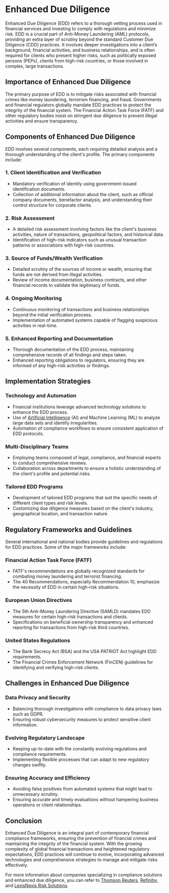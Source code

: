 # Enhanced Due Diligence

Enhanced Due Diligence (EDD) refers to a thorough vetting process used in financial services and investing to comply with regulations and minimize risk. EDD is a crucial part of Anti-Money Laundering (AML) protocols, providing an extra layer of scrutiny beyond the standard Customer Due Diligence (CDD) practices. It involves deeper investigations into a client’s background, financial activities, and business relationships, and is often required for clients who present higher risks, such as politically exposed persons (PEPs), clients from high-risk countries, or those involved in complex, large transactions.

## Importance of Enhanced Due Diligence

The primary purpose of EDD is to mitigate risks associated with financial crimes like money laundering, terrorism financing, and fraud. Governments and financial regulators globally mandate EDD practices to protect the integrity of the financial system. The Financial Action Task Force (FATF) and other regulatory bodies insist on stringent due diligence to prevent illegal activities and ensure transparency.

## Components of Enhanced Due Diligence

EDD involves several components, each requiring detailed analysis and a thorough understanding of the client's profile. The primary components include:

### 1. Client Identification and Verification
- Mandatory verification of identity using government-issued identification documents.
- Collection of additional information about the client, such as official company documents, benefactor analysis, and understanding their control structure for corporate clients.

### 2. Risk Assessment
- A detailed risk assessment involving factors like the client's business activities, nature of transactions, geopolitical factors, and historical data.
- Identification of high-risk indicators such as unusual transaction patterns or associations with high-risk countries.

### 3. Source of Funds/Wealth Verification
- Detailed scrutiny of the sources of income or wealth, ensuring that funds are not derived from illegal activities.
- Review of income documentation, business contracts, and other financial records to validate the legitimacy of funds.

### 4. Ongoing Monitoring
- Continuous monitoring of transactions and business relationships beyond the initial verification process.
- Implementation of automated systems capable of flagging suspicious activities in real-time.

### 5. Enhanced Reporting and Documentation
- Thorough documentation of the EDD process, maintaining comprehensive records of all findings and steps taken.
- Enhanced reporting obligations to regulators, ensuring they are informed of any high-risk activities or findings.

## Implementation Strategies

### Technology and Automation
- Financial institutions leverage advanced technology solutions to enhance the EDD process.
- Use of [Artificial Intelligence](../a/artificial_intelligence_in_trading.md) (AI) and Machine Learning (ML) to analyze large data sets and identify irregularities.
- Automation of compliance workflows to ensure consistent application of EDD protocols.

### Multi-Disciplinary Teams
- Employing teams composed of legal, compliance, and financial experts to conduct comprehensive reviews.
- Collaboration across departments to ensure a holistic understanding of the client's profile and potential risks.

### Tailored EDD Programs
- Development of tailored EDD programs that suit the specific needs of different client types and risk levels.
- Customizing due diligence measures based on the client's industry, geographical location, and transaction nature.

## Regulatory Frameworks and Guidelines

Several international and national bodies provide guidelines and regulations for EDD practices. Some of the major frameworks include:

### Financial Action Task Force (FATF)
- FATF's recommendations are globally recognized standards for combating money laundering and terrorist financing.
- The 40 Recommendations, especially Recommendation 10, emphasize the necessity of EDD in certain high-risk situations.

### European Union Directives
- The 5th Anti-Money Laundering Directive (5AMLD) mandates EDD measures for certain high-risk transactions and clients.
- Specifications on beneficial ownership transparency and enhanced reporting for transactions from high-risk third countries.

### United States Regulations
- The Bank Secrecy Act (BSA) and the USA PATRIOT Act highlight EDD requirements.
- The Financial Crimes Enforcement Network (FinCEN) guidelines for identifying and verifying high-risk clients.

## Challenges in Enhanced Due Diligence

### Data Privacy and Security
- Balancing thorough investigations with compliance to data privacy laws such as GDPR.
- Ensuring robust cybersecurity measures to protect sensitive client information.

### Evolving Regulatory Landscape
- Keeping up-to-date with the constantly evolving regulations and compliance requirements.
- Implementing flexible processes that can adapt to new regulatory changes swiftly.

### Ensuring Accuracy and Efficiency
- Avoiding false positives from automated systems that might lead to unnecessary scrutiny.
- Ensuring accurate and timely evaluations without hampering business operations or client relationships.

## Conclusion

Enhanced Due Diligence is an integral part of contemporary financial compliance frameworks, ensuring the prevention of financial crimes and maintaining the integrity of the financial system. With the growing complexity of global financial transactions and heightened regulatory expectations, EDD practices will continue to evolve, incorporating advanced technologies and comprehensive strategies to manage and mitigate risks effectively.

For more information about companies specializing in compliance solutions and enhanced due diligence, you can refer to [Thomson Reuters](https://legal.thomsonreuters.com/en/c/compliance-and-due-diligence-software), [Refinitiv](https://www.refinitiv.com/en/financial-crime-and-dark-web-compliance/kyc), and [LexisNexis Risk Solutions](https://risk.lexisnexis.com/global/en/industries/financial-services).
